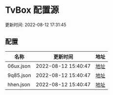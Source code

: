 
# TvBox 配置源

更新时间: 2022-08-12 17:31:45


## 配置

|   名称  | 更新时间  |地址  |
|  ----  | ----  |----  |
|  06ux.json | 2022-08-12 15:40:47 |[地址](https://box.okeybox.top/tv/06ux.json) |
|  9q85.json | 2022-08-12 15:40:47 |[地址](https://box.okeybox.top/tv/9q85.json) |
|  hhen.json | 2022-08-12 15:40:47 |[地址](https://box.okeybox.top/tv/hhen.json) |
  
    